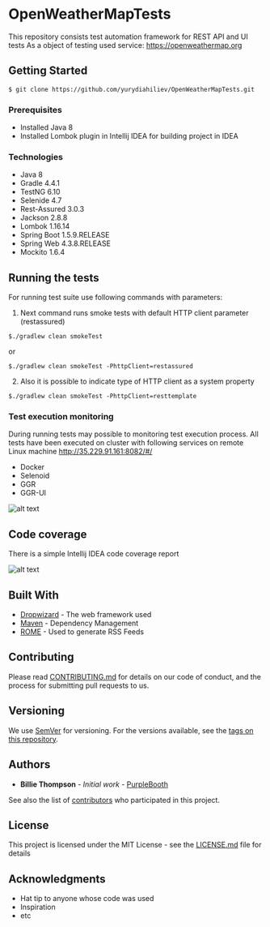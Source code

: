 # OpenWeatherMapTests

This repository consists test automation framework for REST API and UI tests
As a object of testing used service: https://openweathermap.org

## Getting Started

```
$ git clone https://github.com/yurydiahiliev/OpenWeatherMapTests.git
```

### Prerequisites

- Installed Java 8
- Installed Lombok plugin in Intellij IDEA for building project in IDEA

### Technologies

- Java 8
- Gradle 4.4.1
- TestNG 6.10
- Selenide 4.7
- Rest-Assured 3.0.3
- Jackson 2.8.8
- Lombok 1.16.14
- Spring Boot 1.5.9.RELEASE
- Spring Web 4.3.8.RELEASE
- Mockito 1.6.4

## Running the tests
For running test suite use following commands with parameters:

1. Next command runs smoke tests with default HTTP client parameter (restassured)
```
$./gradlew clean smokeTest
```
or
```
$./gradlew clean smokeTest -PhttpClient=restassured
```
2. Also it is possible to indicate type of HTTP client as a system property
```
$./gradlew clean smokeTest -PhttpClient=resttemplate
```

### Test execution monitoring

During running tests may possible to monitoring test execution process. All tests have been executed on cluster with following  services on remote Linux machine http://35.229.91.161:8082/#/
* Docker
* Selenoid
* GGR
* GGR-UI

![alt text](https://i.imgur.com/Y4MzVYq.png)


## Code coverage

There is a simple Intellij IDEA code coverage report

![alt text](https://i.imgur.com/cthU2n3.png)

## Built With

* [Dropwizard](http://www.dropwizard.io/1.0.2/docs/) - The web framework used
* [Maven](https://maven.apache.org/) - Dependency Management
* [ROME](https://rometools.github.io/rome/) - Used to generate RSS Feeds

## Contributing

Please read [CONTRIBUTING.md](https://gist.github.com/PurpleBooth/b24679402957c63ec426) for details on our code of conduct, and the process for submitting pull requests to us.

## Versioning

We use [SemVer](http://semver.org/) for versioning. For the versions available, see the [tags on this repository](https://github.com/your/project/tags). 

## Authors

* **Billie Thompson** - *Initial work* - [PurpleBooth](https://github.com/PurpleBooth)

See also the list of [contributors](https://github.com/your/project/contributors) who participated in this project.

## License

This project is licensed under the MIT License - see the [LICENSE.md](LICENSE.md) file for details

## Acknowledgments

* Hat tip to anyone whose code was used
* Inspiration
* etc
